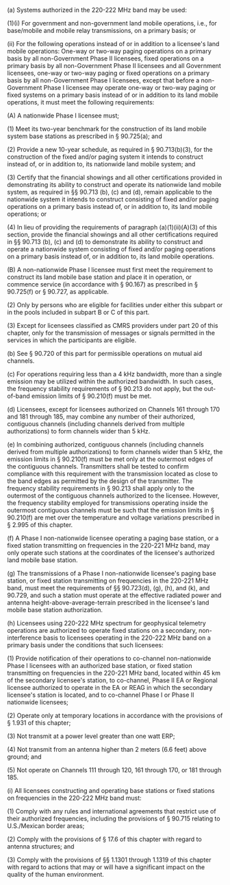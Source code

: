 (a) Systems authorized in the 220-222 MHz band may be used:

(1)(i) For government and non-government land mobile operations, i.e., for base/mobile and mobile relay transmissions, on a primary basis; or

(ii) For the following operations instead of or in addition to a licensee's land mobile operations: One-way or two-way paging operations on a primary basis by all non-Government Phase II licensees, fixed operations on a primary basis by all non-Government Phase II licensees and all Government licensees, one-way or two-way paging or fixed operations on a primary basis by all non-Government Phase I licensees, except that before a non-Government Phase I licensee may operate one-way or two-way paging or fixed systems on a primary basis instead of or in addition to its land mobile operations, it must meet the following requirements:

(A) A nationwide Phase I licensee must;

(1) Meet its two-year benchmark for the construction of its land mobile system base stations as prescribed in § 90.725(a); and

(2) Provide a new 10-year schedule, as required in § 90.713(b)(3), for the construction of the fixed and/or paging system it intends to construct instead of, or in addition to, its nationwide land mobile system; and

(3) Certify that the financial showings and all other certifications provided in demonstrating its ability to construct and operate its nationwide land mobile system, as required in §§ 90.713 (b), (c) and (d), remain applicable to the nationwide system it intends to construct consisting of fixed and/or paging operations on a primary basis instead of, or in addition to, its land mobile operations; or

(4) In lieu of providing the requirements of paragraph (a)(1)(ii)(A)(3) of this section, provide the financial showings and all other certifications required in §§ 90.713 (b), (c) and (d) to demonstrate its ability to construct and operate a nationwide system consisting of fixed and/or paging operations on a primary basis instead of, or in addition to, its land mobile operations.

(B) A non-nationwide Phase I licensee must first meet the requirement to construct its land mobile base station and place it in operation, or commence service (in accordance with § 90.167) as prescribed in § 90.725(f) or § 90.727, as applicable.

(2) Only by persons who are eligible for facilities under either this subpart or in the pools included in subpart B or C of this part.

(3) Except for licensees classified as CMRS providers under part 20 of this chapter, only for the transmission of messages or signals permitted in the services in which the participants are eligible.

(b) See § 90.720 of this part for permissible operations on mutual aid channels.

(c) For operations requiring less than a 4 kHz bandwidth, more than a single emission may be utilized within the authorized bandwidth. In such cases, the frequency stability requirements of § 90.213 do not apply, but the out-of-band emission limits of § 90.210(f) must be met.

(d) Licensees, except for licensees authorized on Channels 161 through 170 and 181 through 185, may combine any number of their authorized, contiguous channels (including channels derived from multiple authorizations) to form channels wider than 5 kHz.

(e) In combining authorized, contiguous channels (including channels derived from multiple authorizations) to form channels wider than 5 kHz, the emission limits in § 90.210(f) must be met only at the outermost edges of the contiguous channels. Transmitters shall be tested to confirm compliance with this requirement with the transmission located as close to the band edges as permitted by the design of the transmitter. The frequency stability requirements in § 90.213 shall apply only to the outermost of the contiguous channels authorized to the licensee. However, the frequency stability employed for transmissions operating inside the outermost contiguous channels must be such that the emission limits in § 90.210(f) are met over the temperature and voltage variations prescribed in § 2.995 of this chapter.

(f) A Phase I non-nationwide licensee operating a paging base station, or a fixed station transmitting on frequencies in the 220-221 MHz band, may only operate such stations at the coordinates of the licensee's authorized land mobile base station.

(g) The transmissions of a Phase I non-nationwide licensee's paging base station, or fixed station transmitting on frequencies in the 220-221 MHz band, must meet the requirements of §§ 90.723(d), (g), (h), and (k), and 90.729, and such a station must operate at the effective radiated power and antenna height-above-average-terrain prescribed in the licensee's land mobile base station authorization.

(h) Licensees using 220-222 MHz spectrum for geophysical telemetry operations are authorized to operate fixed stations on a secondary, non-interference basis to licensees operating in the 220-222 MHz band on a primary basis under the conditions that such licensees:

(1) Provide notification of their operations to co-channel non-nationwide Phase I licensees with an authorized base station, or fixed station transmitting on frequencies in the 220-221 MHz band, located within 45 km of the secondary licensee's station, to co-channel, Phase II EA or Regional licensee authorized to operate in the EA or REAG in which the secondary licensee's station is located, and to co-channel Phase I or Phase II nationwide licensees;

(2) Operate only at temporary locations in accordance with the provisions of § 1.931 of this chapter;

(3) Not transmit at a power level greater than one watt ERP;

(4) Not transmit from an antenna higher than 2 meters (6.6 feet) above ground; and

(5) Not operate on Channels 111 through 120, 161 through 170, or 181 through 185.

(i) All licensees constructing and operating base stations or fixed stations on frequencies in the 220-222 MHz band must:

(1) Comply with any rules and international agreements that restrict use of their authorized frequencies, including the provisions of § 90.715 relating to U.S./Mexican border areas;

(2) Comply with the provisions of § 17.6 of this chapter with regard to antenna structures; and

(3) Comply with the provisions of §§ 1.1301 through 1.1319 of this chapter with regard to actions that may or will have a significant impact on the quality of the human environment.

